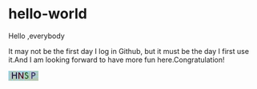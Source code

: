 # hello-world
Hello ,everybody

It may not be the first day I log in Github, but it must be the day I first use it.And I am looking forward to have more fun here.Congratulation!

![image](10.jpeg)
